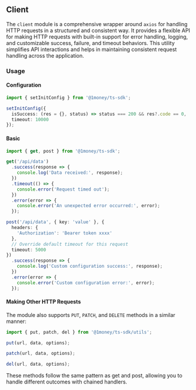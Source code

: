 ## Client
The `client` module is a comprehensive wrapper around `axios` for handling HTTP requests in a structured and consistent way. It provides a flexible API for making HTTP requests with built-in support for error handling, logging, and customizable success, failure, and timeout behaviors. This utility simplifies API interactions and helps in maintaining consistent request handling across the application.

### Usage
#### Configuration
```typescript
import { setInitConfig } from '@1money/ts-sdk';

setInitConfig({
  isSuccess: (res = {}, status) => status === 200 && res?.code == 0,
  timeout: 10000
});
```

#### Basic
```typescript
import { get, post } from '@1money/ts-sdk';

get('/api/data')
  .success(response => {
    console.log('Data received:', response);
  })
  .timeout(() => {
    console.error('Request timed out');
  })
  .error(error => {
    console.error('An unexpected error occurred:', error);
  });

post('/api/data', { key: 'value' }, {
  headers: {
    'Authorization': 'Bearer token xxxx'
  },
  // Override default timeout for this request
  timeout: 5000
})
  .success(response => {
    console.log('Custom configuration success:', response);
  })
  .error(error => {
    console.error('Custom configuration error:', error);
  });
```

#### Making Other HTTP Requests
The module also supports `PUT`, `PATCH`, and `DELETE` methods in a similar manner:

```typescript
import { put, patch, del } from '@1money/ts-sdk/utils';

put(url, data, options);

patch(url, data, options);

del(url, data, options);
```

These methods follow the same pattern as get and post, allowing you to handle different outcomes with chained handlers.